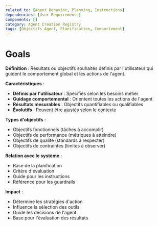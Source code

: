 ```yaml
---
related_to: [Agent Behavior, Planning, Instructions]
dependencies: [User Requirements]
components: []
category: Agent Creation Registry
tags: [Objectifs_Agent, Planification, Comportement]
---
```


# Goals

**Définition** : Résultats ou objectifs souhaités définis par l'utilisateur qui guident le comportement global et les actions de l'agent.

**Caractéristiques** :
- **Définis par l'utilisateur** : Spécifiés selon les besoins métier
- **Guidage comportemental** : Orientent toutes les actions de l'agent
- **Résultats mesurables** : Objectifs quantifiables ou qualifiables
- **Évolutifs** : Peuvent être ajustés selon le contexte

**Types d'objectifs** :
- Objectifs fonctionnels (tâches à accomplir)
- Objectifs de performance (métriques à atteindre)
- Objectifs de qualité (standards à respecter)
- Objectifs de contraintes (limites à observer)

**Relation avec le système** :
- Base de la planification
- Critère d'évaluation
- Guide pour les instructions
- Référence pour les guardrails

**Impact** :
- Détermine les stratégies d'action
- Influence la sélection des outils
- Guide les décisions de l'agent
- Base pour l'évaluation des résultats
